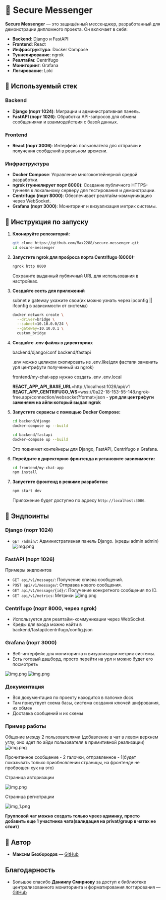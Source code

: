 # 📡 Secure Messenger

**Secure Messenger** — это защищённый мессенджер, разработанный для демонстрации дипломного проекта. Он включает в себя:

- **Backend**: Django и FastAPI
- **Frontend**: React
- **Инфраструктура**: Docker Compose
- **Туннелирование**: ngrok
- **Реалтайм**: Centrifugo
- **Мониторинг**: Grafana
- **Логирование**: Loki

## 🧰 Используемый стек

### Backend

- **Django (порт 1024)**: Миграции и административная панель.
- **FastAPI (порт 1026)**: Обработка API-запросов для обмена сообщениями и взаимодействия с базой данных.

### Frontend

- **React (порт 3006)**: Интерфейс пользователя для отправки и получения сообщений в реальном времени.

### Инфраструктура

- **Docker Compose**: Управление многоконтейнерной средой разработки.
- **ngrok (туннелирует порт 8000)**: Создание публичного HTTPS-туннеля к локальному серверу для тестирования и демонстрации.
- **Centrifugo (порт 8000)**: Обеспечивает реалтайм-коммуникацию через WebSocket.
- **Grafana (порт 3000)**: Мониторинг и визуализация метрик системы.

## 🚀 Инструкция по запуску

1. **Клонируйте репозиторий:**

   ```bash
   git clone https://github.com/Max2288/secure-messenger.git
   cd secure-messenger
   ```

2. **Запустите ngrok для проброса порта Centrifugo (8000):**

   ```bash
   ngrok http 8000
   ```

   Сохраните выданный публичный URL для использования в настройках.

3. **Создайте сесть для приложений**

   subnet и gateway укажите свои(их можно узнать через ipconfig || ifconfig в зависимости от системы)
   ```bash
   docker network create \
     --driver=bridge \
     --subnet=10.10.0.0/24 \
     --gateway=10.10.0.1 \
     custom_bridge
   ```

4. **Создайте .env файлы в директориях**
   
   backend/django/conf
   backend/fastapi
   
   .env можно целиком скопировать из .env.like(для фастапи заменить урл центрифуги полученный из ngrok)
   
   frontend/my-chat-app
   нужно создать .env .env.local

   **REACT_APP_API_BASE_URL**=http://localhost:1026/api/v1
   **REACT_APP_CENTRIFUGO_WS**=wss://0a22-18-153-55-148.ngrok-free.app/connection/websocket?format=json - **урл для центрифуги заменяем на айпи который выдал ngrok**

   
5. **Запустите сервисы с помощью Docker Compose:**

   ```bash
   cd backend/django
   docker-compose up --build
   ```
   
   
   ```bash
   cd backend/fastapi
   docker-compose up --build
   ```

   Это поднимет контейнеры для Django, FastAPI, Centrifugo и Grafana.

6. **Перейдите в директорию фронтенда и установите зависимости:**

   ```bash
   cd frontend/my-chat-app
   npm install
   ```

7. **Запустите фронтенд в режиме разработки:**

   ```bash
   npm start dev
   ```

   Приложение будет доступно по адресу `http://localhost:3006`.

## 🔗 Эндпоинты

### Django (порт 1024)

- `GET /admin/`: Административная панель Django. (креды admin admin)
![img.png](images/admin_panel.png)

### FastAPI (порт 1026)
   Примеры эндпоинтов
- `GET api/v1/message/`: Получение списка сообщений.
- `POST api/v1/message/`: Отправка нового сообщения.
- `GET api/v1/message/{id}/`: Получение конкретного сообщения по ID.
- `GET api/v1/metrics`: Метрики
![img.png](images/endpoints.png)

### Centrifugo (порт 8000, через ngrok)

- Используется для реалтайм-коммуникации через WebSocket.
- Креды для входа можно найти в backend/fastapi/centrifugo/config.json

### Grafana (порт 3000)

- Веб-интерфейс для мониторинга и визуализации метрик системы.
- Есть готовый дашборд, просто перейти на урл и можно будет его посмотреть

![img.png](images/dashboard_1.png)
![img.png](images/dashboard_2.png)

### Документация

- Вся документация по проекту находится в папочке docs
- Там присутвует схема базы, система создания ключей шифрования, их обмен
- Доставка сообщений и их схемы


### Пример работы

Общение между 2 пользователями (добавление в чат в левом верхнем углу, оно идет по айди пользователя в примитивной реализации)
![img.png](images/communication_users.png)

Прочитанное сообщение - 2 галочки, отправленное - 1(будет показывать только приобновлении страницы, на фронтенде не проброшен хук на это)

Страница авторизации

![img.png](images/login_page.png)

Страница регистрации

![img_1.png](images/register_page.png)

**Групповой чат можно создать только чреез админку, просто добавить еще 1 участника чата(валидация на privat/group в чатах не стоит)**

## 📝 Автор

- **Максим Безбородов** — [GitHub](https://github.com/Max2288)

## Благодарность

- Большое спасибо **Даниилу Смирнову** за доступ к библиотеке централизованного мониторинга и форматирования логгирования  — [GitHub](https://github.com/radugaboost)